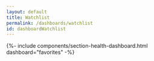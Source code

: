 ```yaml
---
layout: default
title: Watchlist
permalink: /dashboards/watchlist
id: dashboardWatchlist
---
```



{%- include components/section-health-dashboard.html
	dashboard="favorites"
-%}
